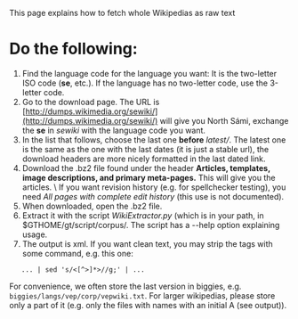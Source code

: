 This page explains how to fetch whole Wikipedias as raw text

# Do the following:

1. Find the language code for the language you want: It is the two-letter ISO code (**se**, etc.). If the language has no two-letter code, use the 3-letter code.
1. Go to the download page. The URL is [http://dumps.wikimedia.org/sewiki/](http://dumps.wikimedia.org/sewiki/) will give you North Sámi, exchange the **se** in *sewiki* with the language code you want.
1. In the list that follows, choose the last one **before** *latest/*. The
  latest one is the same as the one with the last dates (it is just a stable url), the download headers are more nicely formatted in the last dated link.
1. Download the .bz2 file found under the header
  **Articles, templates, image descriptions, and primary meta-pages.**
  This will give you the articles. \\
  If you want revision history (e.g. for spellchecker testing), you need
  *All pages with complete edit history* (this use is not documented).
1. When downloaded, open the .bz2 file.
1. Extract it with the script *WikiExtractor.py* (which is in your
  path, in $GTHOME/gt/script/corpus/. The script has a --help option explaining
  usage.
1. The output is xml. If you want clean text, you may strip the tags with some command, e.g. this one:
  ```
     ... | sed 's/<[^>]*>//g;' | ...
  ```



For convenience, we often store the last version in biggies, e.g. `biggies/langs/vep/corp/vepwiki.txt`. For larger wikipedias, please store only a part of it (e.g. only the files with names with an initial A (see output)).
